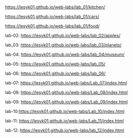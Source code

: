 https://lesyk01.github.io/web-labs/lab_01/kitchen/ 

https://lesyk01.github.io/web-labs/lab_01/cars/

https://lesyk01.github.io/web-labs/lab_01/food/

lab-02: https://lesyk01.github.io/web-labs/lab_02/apples/

lab_03: https://lesyk01.github.io/web-labs/lab_03/planets/

lab-04:  https://lesyk01.github.io/web-labs/lab_04/museum/

lab-05: https://lesyk01.github.io/web-labs/lab_05/

lab-06: https://lesyk01.github.io/web-labs/lab_06/

lab-07: https://lesyk01.github.io/web-labs/Lab_07/index.html

lab-08: https://lesyk01.github.io/web-labs/Lab_08/index.html

lab-09: https://lesyk01.github.io/web-labs/Lab_09/index.html

lab-10:https://lesyk01.github.io/web-labs/Lab_10/index.html

lab-11: https://lesyk01.github.io/web-labs/Lab_11/index.html

lab-12: https://lesyk01.github.io/web-labs/lab_12/index.html

